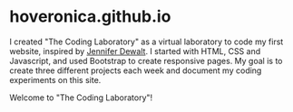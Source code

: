 # hoveronica.github.io

I created "The Coding Laboratory" as a virtual laboratory to code my first website, inspired by <a href="https://jenniferdewalt.com/index.html"> Jennifer Dewalt</a>. I started with HTML, CSS and Javascript, and used Bootstrap to create responsive pages. My goal is to create three different projects each week and document my coding experiments on this site. 

Welcome to "The Coding Laboratory"!
